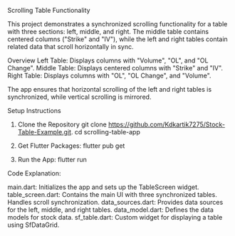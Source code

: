 Scrolling Table Functionality

This project demonstrates a synchronized scrolling functionality for a table with three sections: left, middle, and right. The middle table contains centered columns ("Strike" and "IV"), while the left and right tables contain related data that scroll horizontally in sync.

Overview
Left Table: Displays columns with "Volume", "OL", and "OL Change".
Middle Table: Displays centered columns with "Strike" and "IV".
Right Table: Displays columns with "OL", "OL Change", and "Volume".

The app ensures that horizontal scrolling of the left and right tables is synchronized, while vertical scrolling is mirrored.


Setup Instructions
  1. Clone the Repository
    git clone https://github.com/Kdkartik7275/Stock-Table-Example.git.
    cd scrolling-table-app

  3. Get Flutter Packages:
     flutter pub get

  4. Run the App:
     flutter run

Code Explanation:


  main.dart: Initializes the app and sets up the TableScreen widget.
  table_screen.dart: Contains the main UI with three synchronized tables. Handles scroll synchronization.
  data_sources.dart: Provides data sources for the left, middle, and right tables.
  data_model.dart: Defines the data models for stock data.
  sf_table.dart: Custom widget for displaying a table using SfDataGrid.

